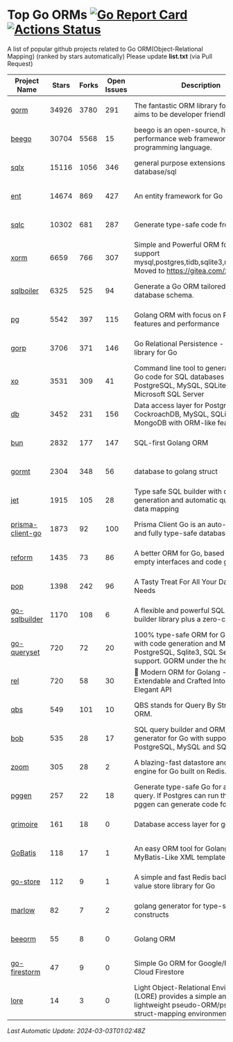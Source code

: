 # Top Go ORMs [![Go Report Card](https://goreportcard.com/badge/github.com/d-tsuji/awesome-go-orms)](https://goreportcard.com/report/github.com/d-tsuji/awesome-go-orms) [![Actions Status](https://github.com/d-tsuji/awesome-go-orms/workflows/CI/badge.svg)](https://github.com/d-tsuji/awesome-go-orms/actions)
A list of popular github projects related to Go ORM(Object-Relational Mapping) (ranked by stars automatically)
Please update **list.txt** (via Pull Request)

| Project Name | Stars | Forks | Open Issues | Description | Last Update |
| ------------ | ----- | ----- | ----------- | ----------- | ----------- |
| [gorm](https://github.com/go-gorm/gorm) | 34926 | 3780 | 291 | The fantastic ORM library for Golang, aims to be developer friendly | 2024-03-02 22:14:27 |
| [beego](https://github.com/beego/beego) | 30704 | 5568 | 15 | beego is an open-source, high-performance web framework for the Go programming language. | 2024-03-02 21:01:20 |
| [sqlx](https://github.com/jmoiron/sqlx) | 15116 | 1056 | 346 | general purpose extensions to golang's database/sql | 2024-03-02 23:55:51 |
| [ent](https://github.com/ent/ent) | 14674 | 869 | 427 | An entity framework for Go | 2024-03-02 06:22:09 |
| [sqlc](https://github.com/sqlc-dev/sqlc) | 10302 | 681 | 287 | Generate type-safe code from SQL | 2024-03-02 21:32:32 |
| [xorm](https://github.com/go-xorm/xorm) | 6659 | 766 | 307 | Simple and Powerful ORM for Go, support mysql,postgres,tidb,sqlite3,mssql,oracle, Moved to https://gitea.com/xorm/xorm | 2024-02-29 12:35:54 |
| [sqlboiler](https://github.com/volatiletech/sqlboiler) | 6325 | 525 | 94 | Generate a Go ORM tailored to your database schema. | 2024-03-01 13:00:25 |
| [pg](https://github.com/go-pg/pg) | 5542 | 397 | 115 | Golang ORM with focus on PostgreSQL features and performance | 2024-03-01 20:08:13 |
| [gorp](https://github.com/go-gorp/gorp) | 3706 | 371 | 146 | Go Relational Persistence - an ORM-ish library for Go | 2024-03-02 07:43:11 |
| [xo](https://github.com/xo/xo) | 3531 | 309 | 41 | Command line tool to generate idiomatic Go code for SQL databases supporting PostgreSQL, MySQL, SQLite, Oracle, and Microsoft SQL Server | 2024-03-02 02:46:25 |
| [db](https://github.com/upper/db) | 3452 | 231 | 156 | Data access layer for PostgreSQL, CockroachDB, MySQL, SQLite and MongoDB with ORM-like features. | 2024-03-02 16:42:54 |
| [bun](https://github.com/uptrace/bun) | 2832 | 177 | 147 | SQL-first Golang ORM | 2024-03-02 09:21:42 |
| [gormt](https://github.com/xxjwxc/gormt) | 2304 | 348 | 56 | database to golang struct | 2024-03-02 03:46:51 |
| [jet](https://github.com/go-jet/jet) | 1915 | 105 | 28 | Type safe SQL builder with code generation and automatic query result data mapping | 2024-03-02 18:48:50 |
| [prisma-client-go](https://github.com/steebchen/prisma-client-go) | 1873 | 92 | 100 | Prisma Client Go is an auto-generated and fully type-safe database client | 2024-03-01 17:02:05 |
| [reform](https://github.com/go-reform/reform) | 1435 | 73 | 86 | A better ORM for Go, based on non-empty interfaces and code generation. | 2024-02-27 14:20:47 |
| [pop](https://github.com/gobuffalo/pop) | 1398 | 242 | 96 | A Tasty Treat For All Your Database Needs | 2024-02-27 22:40:22 |
| [go-sqlbuilder](https://github.com/huandu/go-sqlbuilder) | 1170 | 108 | 6 | A flexible and powerful SQL string builder library plus a zero-config ORM. | 2024-03-01 09:28:38 |
| [go-queryset](https://github.com/jirfag/go-queryset) | 720 | 72 | 20 | 100% type-safe ORM for Go (Golang) with code generation and MySQL, PostgreSQL, Sqlite3, SQL Server support. GORM under the hood. | 2024-02-28 01:02:08 |
| [rel](https://github.com/go-rel/rel) | 720 | 58 | 30 | :gem: Modern ORM for Golang - Testable, Extendable and Crafted Into a Clean and Elegant API | 2024-02-26 00:50:22 |
| [qbs](https://github.com/coocood/qbs) | 549 | 101 | 10 | QBS stands for Query By Struct. A Go ORM. | 2024-02-14 06:38:33 |
| [bob](https://github.com/stephenafamo/bob) | 535 | 28 | 17 | SQL query builder and ORM/Factory generator for Go with support for PostgreSQL, MySQL and SQLite | 2024-02-29 16:52:19 |
| [zoom](https://github.com/albrow/zoom) | 305 | 28 | 2 | A blazing-fast datastore and querying engine for Go built on Redis. | 2024-02-21 06:22:12 |
| [pggen](https://github.com/jschaf/pggen) | 257 | 22 | 18 | Generate type-safe Go for any Postgres query. If Postgres can run the query, pggen can generate code for it. | 2024-02-17 16:50:15 |
| [grimoire](https://github.com/Fs02/grimoire) | 161 | 18 | 0 | Database access layer for golang | 2024-02-21 01:49:58 |
| [GoBatis](https://github.com/mei-rune/GoBatis) | 118 | 17 | 1 | An easy ORM tool for Golang, support MyBatis-Like XML template SQL | 2023-12-12 08:07:15 |
| [go-store](https://github.com/gosuri/go-store) | 112 | 9 | 1 | A simple and fast Redis backed key-value store library for Go | 2023-09-25 03:42:25 |
| [marlow](https://github.com/dadleyy/marlow) | 82 | 7 | 2 | golang generator for type-safe sql api constructs | 2024-01-25 13:28:04 |
| [beeorm](https://github.com/latolukasz/beeorm) | 55 | 8 | 0 | Golang ORM | 2024-01-09 19:00:44 |
| [go-firestorm](https://github.com/jschoedt/go-firestorm) | 47 | 9 | 0 | Simple Go ORM for Google/Firebase Cloud Firestore | 2023-09-25 03:41:53 |
| [lore](https://github.com/abrahambotros/lore) | 14 | 3 | 0 | Light Object-Relational Environment (LORE) provides a simple and lightweight pseudo-ORM/pseudo-struct-mapping environment for Go | 2023-09-25 08:03:17 |

*Last Automatic Update: 2024-03-03T01:02:48Z*